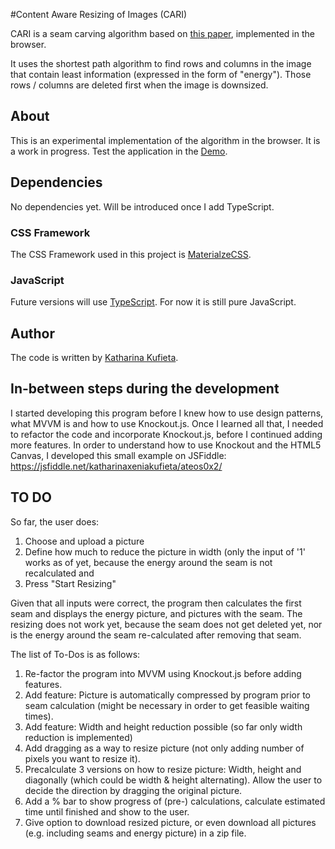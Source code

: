 #Content Aware Resizing of Images (CARI)

CARI is a seam carving algorithm based on [this paper](http://graphics.cs.cmu.edu/courses/15-463/2007_fall/hw/proj2/imret.pdf), implemented in the browser.

It uses the shortest path algorithm to find rows and columns in the image that contain least information (expressed in the form of "energy").
Those rows / columns are deleted first when the image is downsized.

## About
This is an experimental implementation of the algorithm in the browser. It is a work in progress.
Test the application in the [Demo](http://katharinaxeniakufieta.github.io/cari/).

## Dependencies
No dependencies yet. Will be introduced once I add TypeScript.

### CSS Framework
The CSS Framework used in this project is [MaterialzeCSS](http://materializecss.com/).

### JavaScript
Future versions will use [TypeScript](https://www.typescriptlang.org/index.html). For now it is still pure JavaScript.

## Author
The code is written by [Katharina Kufieta](https://www.linkedin.com/in/katharinakufieta).

## In-between steps during the development
I started developing this program before I knew how to use design patterns, what MVVM is and how to use Knockout.js. Once I learned all that, I needed to refactor the code and incorporate Knockout.js, before I continued adding more features. In order to understand how to use Knockout and the HTML5 Canvas, I developed this small example on JSFiddle: https://jsfiddle.net/katharinaxeniakufieta/ateos0x2/

## TO DO
So far, the user does:
1) Choose and upload a picture
2) Define how much to reduce the picture in width (only the input of '1' works as of yet, because the energy around the seam is not recalculated and 
3) Press "Start Resizing"

Given that all inputs were correct, the program then calculates the first seam and displays the energy picture, and pictures with the seam. The resizing does not work yet, because the seam does not get deleted yet, nor is the energy around the seam re-calculated after removing that seam.

The list of To-Dos is as follows:
1) Re-factor the program into MVVM using Knockout.js before adding features.
2) Add feature: Picture is automatically compressed by program prior to seam calculation (might be necessary in order to get feasible waiting times).
3) Add feature: Width and height reduction possible (so far only width reduction is implemented)
4) Add dragging as a way to resize picture (not only adding number of pixels you want to resize it).
5) Precalculate 3 versions on how to resize picture: Width, height and diagonally (which could be width & height alternating). Allow the user to decide the direction by dragging the original picture.
6) Add a % bar to show progress of (pre-) calculations, calculate estimated time until finished and show to the user.
7) Give option to download resized picture, or even download all pictures (e.g. including seams and energy picture) in a zip file.